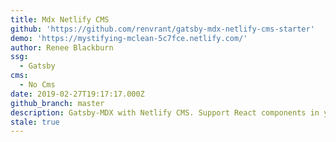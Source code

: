 ```yaml
---
title: Mdx Netlify CMS
github: 'https://github.com/renvrant/gatsby-mdx-netlify-cms-starter'
demo: 'https://mystifying-mclean-5c7fce.netlify.com/'
author: Renee Blackburn
ssg:
  - Gatsby
cms:
  - No Cms
date: 2019-02-27T19:17:17.000Z
github_branch: master
description: Gatsby-MDX with Netlify CMS. Support React components in your CMS editor!
stale: true
---
```

